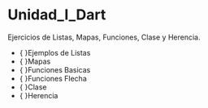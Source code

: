 # Unidad_I_Dart
Ejercicios de Listas, Mapas, Funciones, Clase y Herencia.
- { }Ejemplos de Listas 
- { }Mapas
- { }Funciones Basicas
- { }Funciones Flecha
- { }Clase
- { }Herencia   

